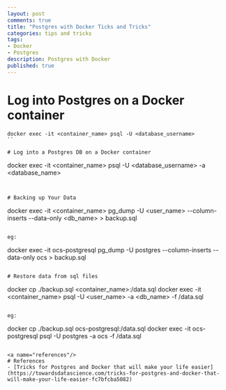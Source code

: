 ```yaml
---
layout: post
comments: true
title: "Postgres with Docker Ticks and Tricks"
categories: tips and tricks
tags: 
- Docker
- Postgres
description: Postgres with Docker
published: true
---
```


# Log into Postgres on a Docker container
```
docker exec -it <container_name> psql -U <database_username>
``

# Log into a Postgres DB on a Docker container
```
docker exec -it <container_name> psql -U <database_username> -a <database_name>
```


# Backing up Your Data
```
docker exec -it <container_name> pg_dump -U <user_name> --column-inserts --data-only <db_name> > backup.sql
```

eg: 
```
docker exec -it ocs-postgresql pg_dump -U postgres --column-inserts --data-only ocs > backup.sql
```

# Restore data from sql files
```
docker cp ./backup.sql <container_name>:/data.sql
docker exec -it <container_name> psql -U <user_name> -a <db_name> -f /data.sql
```

eg:
```
docker cp ./backup.sql ocs-postgresql:/data.sql
docker exec -it ocs-postgresql psql -U postgres -a ocs -f /data.sql
```

<a name="references"/>
# References
- [Tricks for Postgres and Docker that will make your life easier](https://towardsdatascience.com/tricks-for-postgres-and-docker-that-will-make-your-life-easier-fc7bfcba5082)
